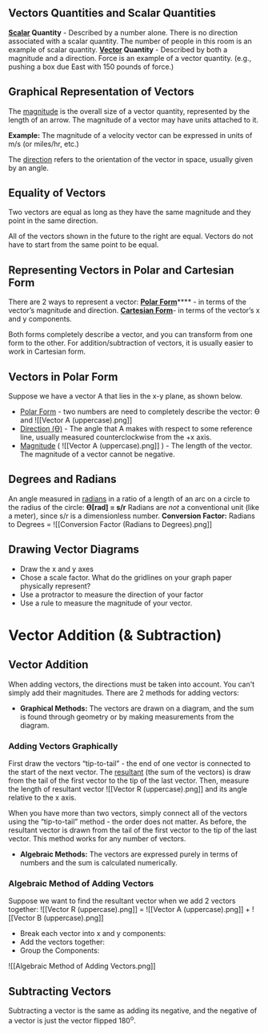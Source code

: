 ## Vectors Quantities and Scalar Quantities
**<u>Scalar</u> Quantity** - Described by a number alone. There is no direction associated with a scalar quantity.
The number of people in this room is an example of scalar quantity.
**<u>Vector</u> Quantity** - Described by both a magnitude and a direction.
Force is an example of a vector quantity. (e.g., pushing a box due East with 150 pounds of force.)

## Graphical Representation of Vectors
The <u>magnitude</u> is the overall size of a vector quantity, represented by the length of an arrow.
The magnitude of a vector may have units attached to it.

**Example:** The magnitude of a velocity vector can be expressed in units of m/s (or miles/hr, etc.)

The <u>direction</u> refers to the orientation of the  vector in space, usually given by an angle.

## Equality of Vectors
Two vectors are equal as long as they have the same magnitude and they point in the same direction.

All of the vectors shown in the future to the right are equal. Vectors do not have to start from the same point to be equal.

## Representing Vectors in Polar and Cartesian Form
There are 2 ways to represent a vector:
**<u>Polar Form</u>****** - in terms of the vector’s magnitude and direction.
**<u>Cartesian Form</u>**- in terms of the vector’s x and y components.

Both forms completely describe a vector, and you can transform from one form to the other.
For addition/subtraction of vectors, it is usually easier to work in Cartesian form.

## Vectors in Polar Form
Suppose we have a vector A that lies in the x-y plane, as shown below. 
- <u>Polar Form</u> - two numbers are need to completely describe the vector: Ө and ![[Vector A (uppercase).png]]
- <u>Direction (Ө)</u> - The angle that A makes with respect to some reference line, usually measured counterclockwise from the +x axis.
- <u>Magnitude</u> ( ![[Vector A (uppercase).png]] ) - The length of the vector. The magnitude of a vector cannot be negative.

## Degrees and Radians
An angle measured in <u>radians</u> in a ratio of a length of an arc on a circle to the radius of the circle:
**Ө\[rad\] = s/r**
Radians are *not* a conventional unit (like a meter), since s/r is a dimensionless number.
**Conversion Factor:** Radians to Degrees =  ![[Conversion Factor (Radians to Degrees).png]]

## Drawing Vector Diagrams
- Draw the x and y axes
- Chose a scale factor. What do the gridlines on your graph paper physically represent?
- Use a protractor to measure the direction of your factor
- Use a rule to measure the magnitude of your vector.

# Vector Addition (& Subtraction)
## Vector Addition
When adding vectors, the directions must be taken into account. You can't simply add their magnitudes.
There are 2 methods for adding vectors:
- **Graphical Methods:** The vectors are drawn on a diagram, and the sum is found through geometry or by making measurements from the diagram.
### Adding Vectors Graphically
First draw the vectors “tip-to-tail” - the end of one vector is connected to the start of the next vector.
The <u>resultant</u> (the sum of the vectors) is draw from the tail of the first vector to the tip of the last vector.
Then, measure the length of resultant vector ![[Vector R (uppercase).png]] and its angle relative to the x axis.

When you have more than two vectors, simply connect all of the vectors using the “tip-to-tail” method - the order does not matter.
As before, the resultant vector is drawn from the tail of the first vector to the tip of the last vector.
This method works for any number of vectors.

- **Algebraic Methods:** The vectors are expressed purely in terms of numbers and the sum is calculated numerically.
### Algebraic Method of Adding Vectors
Suppose we want to find the resultant vector when we add 2 vectors together:
![[Vector R (uppercase).png]] = ![[Vector A (uppercase).png]] + ![[Vector B (uppercase).png]]
- Break each vector into x and y components:
- Add the vectors together:
- Group the Components:

![[Algebraic Method of Adding Vectors.png]]

## Subtracting Vectors
Subtracting a vector is the same as adding its negative, and the negative of a vector is just the vector flipped 180<sup>o</sup>.